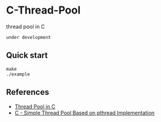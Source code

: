 # C-Thread-Pool

thread pool in C

    under development

## Quick start

    make
    ./example

## References

 - [Thread Pool in C](https://nachtimwald.com/2019/04/12/thread-pool-in-c/)
 - [C - Simple Thread Pool Based on pthread Implementation](https://programmer.group/c-simple-thread-pool-based-on-pthread-implementation.html)

